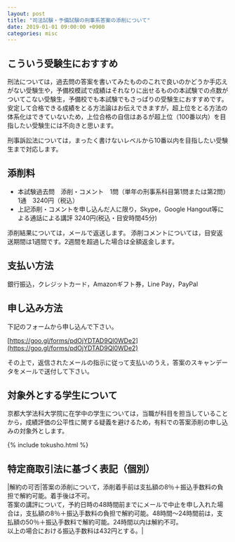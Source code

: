 ```yaml
---
layout: post
title: "司法試験・予備試験の刑事系答案の添削について"
date: 2019-01-01 09:00:00 +0900
categories: misc
---
```


## こういう受験生におすすめ
刑法については，過去問の答案を書いてみたもののこれで良いのかどうか手応えがない受験生や，予備校模試で成績はそれなりに出せるものの本試験での点数がついてこない受験生，予備校でも本試験でもさっぱりの受験生におすすめです。安定して合格できる成績をとる方法論はお伝えできますが，超上位をとる方法の体系化はできていないため，上位合格の自信はあるが超上位（100番以内）を目指したい受験生には不向きと思います。

刑事訴訟法については，まったく書けないレベルから10番以内を目指したい受験生まで対応します。

## 添削料
- 本試験過去問　添削・コメント　1問（単年の刑事系科目第1問または第2問）　1通　3240円（税込）
- 上記添削・コメントを申し込んだ人に限り，Skype，Google Hangout等による通話による講評 3240円(税込・目安時間45分)

添削結果については，メールで返送します。
添削コメントについては，目安返送期間は1週間です。2週間を超過した場合は全額返金します。

## 支払い方法
銀行振込，クレジットカード，Amazonギフト券，Line Pay，PayPal

## 申し込み方法
下記のフォームから申し込んで下さい。

[https://goo.gl/forms/pdOjYDTAD9Ql0WDe2](https://goo.gl/forms/pdOjYDTAD9Ql0WDe2)

その上で，返信されたメールの指示に従って支払いのうえ，答案のスキャンデータをメールで送付して下さい。

## 対象外とする学生について
京都大学法科大学院に在学中の学生については，当職が科目を担当していることから，成績評価の公平性に関する疑義を避けるため，有料での答案添削の申し込みの対象外とします。

{% include tokusho.html %}

## 特定商取引法に基づく表記（個別）
|解約の可否|答案の添削について，添削着手前は支払額の8％＋振込手数料の負担で解約可能。着手後は不可。<br>答案の講評について，予約日時の48時間前までにメールで中止を申し入れた場合は，支払額の8％＋振込手数料の負担で解約可能。48時間〜24時間前は，支払額の50％＋振込手数料で解約可能。24時間以内は解約不可。<br>以上の場合における振込手数料は432円とする。|
